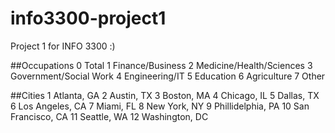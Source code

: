 # info3300-project1
Project 1 for INFO 3300 :)

##Occupations
0
Total
1
Finance/Business
2
Medicine/Health/Sciences
3
Government/Social Work
4
Engineering/IT
5
Education
6
Agriculture
7
Other

##Cities
1
Atlanta, GA
2
Austin, TX
3
Boston, MA
4
Chicago, IL
5
Dallas, TX
6
Los Angeles, CA
7
Miami, FL
8
New York, NY
9
Phillidelphia, PA
10
San Francisco, CA
11
Seattle, WA
12
Washington, DC
